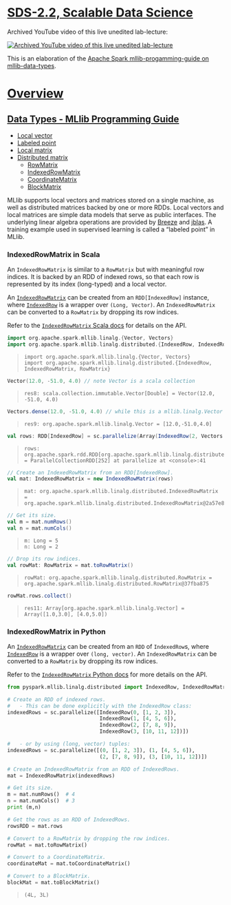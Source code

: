 [SDS-2.2, Scalable Data Science](https://lamastex.github.io/scalable-data-science/sds/2/2/)
===========================================================================================

Archived YouTube video of this live unedited lab-lecture:

[![Archived YouTube video of this live unedited lab-lecture](http://img.youtube.com/vi/1NICbbECaC0/0.jpg)](https://www.youtube.com/embed/1NICbbECaC0?start=2285&end=2880&autoplay=1)

This is an elaboration of the [Apache Spark mllib-progamming-guide on mllib-data-types](http://spark.apache.org/docs/latest/mllib-data-types.html).

[Overview](/#workspace/scalable-data-science/xtraResources/ProgGuides2_2/MLlibProgrammingGuide/000_MLlibProgGuide)
==================================================================================================================

[Data Types - MLlib Programming Guide](/#workspace/scalable-data-science/xtraResources/ProgGuides2_2/MLlibProgrammingGuide/dataTypes/000_dataTypesProgGuide)
------------------------------------------------------------------------------------------------------------------------------------------------------------

-   [Local vector](http://spark.apache.org/docs/latest/mllib-data-types.html#local-vector)
-   [Labeled point](http://spark.apache.org/docs/latest/mllib-data-types.html#labeled-point)
-   [Local matrix](http://spark.apache.org/docs/latest/mllib-data-types.html#local-matrix)
-   [Distributed matrix](http://spark.apache.org/docs/latest/mllib-data-types.html#distributed-matrix)
    -   [RowMatrix](http://spark.apache.org/docs/latest/mllib-data-types.html#rowmatrix)
    -   [IndexedRowMatrix](http://spark.apache.org/docs/latest/mllib-data-types.html#indexedrowmatrix)
    -   [CoordinateMatrix](http://spark.apache.org/docs/latest/mllib-data-types.html#coordinatematrix)
    -   [BlockMatrix](http://spark.apache.org/docs/latest/mllib-data-types.html#blockmatrix)

MLlib supports local vectors and matrices stored on a single machine, as
well as distributed matrices backed by one or more RDDs. Local vectors
and local matrices are simple data models that serve as public
interfaces. The underlying linear algebra operations are provided by
[Breeze](http://www.scalanlp.org/) and [jblas](http://jblas.org/). A
training example used in supervised learning is called a “labeled point”
in MLlib.

### IndexedRowMatrix in Scala

An `IndexedRowMatrix` is similar to a `RowMatrix` but with meaningful
row indices. It is backed by an RDD of indexed rows, so that each row is
represented by its index (long-typed) and a local vector.

An [`IndexedRowMatrix`](http://spark.apache.org/docs/latest/api/scala/index.html#org.apache.spark.mllib.linalg.distributed.IndexedRowMatrix)
can be created from an `RDD[IndexedRow]` instance, where
[`IndexedRow`](http://spark.apache.org/docs/latest/api/scala/index.html#org.apache.spark.mllib.linalg.distributed.IndexedRow)
is a wrapper over `(Long, Vector)`. An `IndexedRowMatrix` can be
converted to a `RowMatrix` by dropping its row indices.

Refer to the [`IndexedRowMatrix` Scala docs](http://spark.apache.org/docs/latest/api/scala/index.html#org.apache.spark.mllib.linalg.distributed.IndexedRowMatrix)
for details on the API.

``` scala
import org.apache.spark.mllib.linalg.{Vector, Vectors}
import org.apache.spark.mllib.linalg.distributed.{IndexedRow, IndexedRowMatrix, RowMatrix}
```

>     import org.apache.spark.mllib.linalg.{Vector, Vectors}
>     import org.apache.spark.mllib.linalg.distributed.{IndexedRow, IndexedRowMatrix, RowMatrix}

``` scala
Vector(12.0, -51.0, 4.0) // note Vector is a scala collection
```

>     res8: scala.collection.immutable.Vector[Double] = Vector(12.0, -51.0, 4.0)

``` scala
Vectors.dense(12.0, -51.0, 4.0) // while this is a mllib.linalg.Vector
```

>     res9: org.apache.spark.mllib.linalg.Vector = [12.0,-51.0,4.0]

``` scala
val rows: RDD[IndexedRow] = sc.parallelize(Array(IndexedRow(2, Vectors.dense(1,3)), IndexedRow(4, Vectors.dense(4,5)))) // an RDD of indexed rows
```

>     rows: org.apache.spark.rdd.RDD[org.apache.spark.mllib.linalg.distributed.IndexedRow] = ParallelCollectionRDD[252] at parallelize at <console>:41

``` scala
// Create an IndexedRowMatrix from an RDD[IndexedRow].
val mat: IndexedRowMatrix = new IndexedRowMatrix(rows)
```

>     mat: org.apache.spark.mllib.linalg.distributed.IndexedRowMatrix = org.apache.spark.mllib.linalg.distributed.IndexedRowMatrix@2a57e8ca

``` scala
// Get its size.
val m = mat.numRows()
val n = mat.numCols()
```

>     m: Long = 5
>     n: Long = 2

``` scala
// Drop its row indices.
val rowMat: RowMatrix = mat.toRowMatrix()
```

>     rowMat: org.apache.spark.mllib.linalg.distributed.RowMatrix = org.apache.spark.mllib.linalg.distributed.RowMatrix@37fba875

``` scala
rowMat.rows.collect()
```

>     res11: Array[org.apache.spark.mllib.linalg.Vector] = Array([1.0,3.0], [4.0,5.0])

### IndexedRowMatrix in Python

An [`IndexedRowMatrix`](http://spark.apache.org/docs/latest/api/python/pyspark.mllib.html#pyspark.mllib.linalg.distributed.IndexedRowMatrix)
can be created from an `RDD` of `IndexedRow`s, where
[`IndexedRow`](http://spark.apache.org/docs/latest/api/python/pyspark.mllib.html#pyspark.mllib.linalg.distributed.IndexedRow)
is a wrapper over `(long, vector)`. An `IndexedRowMatrix` can be
converted to a `RowMatrix` by dropping its row indices.

Refer to the [`IndexedRowMatrix` Python docs](http://spark.apache.org/docs/latest/api/python/pyspark.mllib.html#pyspark.mllib.linalg.distributed.IndexedRowMatrix)
for more details on the API.

``` python
from pyspark.mllib.linalg.distributed import IndexedRow, IndexedRowMatrix

# Create an RDD of indexed rows.
#   - This can be done explicitly with the IndexedRow class:
indexedRows = sc.parallelize([IndexedRow(0, [1, 2, 3]),
                              IndexedRow(1, [4, 5, 6]),
                              IndexedRow(2, [7, 8, 9]),
                              IndexedRow(3, [10, 11, 12])])

#   - or by using (long, vector) tuples:
indexedRows = sc.parallelize([(0, [1, 2, 3]), (1, [4, 5, 6]),
                              (2, [7, 8, 9]), (3, [10, 11, 12])])

# Create an IndexedRowMatrix from an RDD of IndexedRows.
mat = IndexedRowMatrix(indexedRows)

# Get its size.
m = mat.numRows()  # 4
n = mat.numCols()  # 3
print (m,n)

# Get the rows as an RDD of IndexedRows.
rowsRDD = mat.rows

# Convert to a RowMatrix by dropping the row indices.
rowMat = mat.toRowMatrix()

# Convert to a CoordinateMatrix.
coordinateMat = mat.toCoordinateMatrix()

# Convert to a BlockMatrix.
blockMat = mat.toBlockMatrix()
```

>     (4L, 3L)